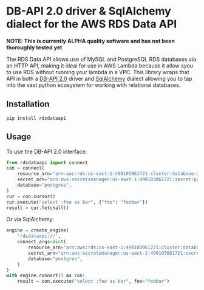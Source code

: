 # DB-API 2.0 driver & SqlAlchemy dialect for the AWS RDS Data API

**NOTE: This is currently ALPHA quality software and has not been thoroughly tested yet**

The RDS Data API allows use of MySQL and PostgreSQL RDS databases via an HTTP API, making it ideal
for use in AWS Lambda because it allow syou to use RDS without running your lambda in a VPC. This
library wraps that API in both a [DB-API 2.0](https://www.python.org/dev/peps/pep-0249/) driver and
[SqlAlchemy](https://www.sqlalchemy.org/) dialect allowing you to tap into the vast python
ecosystem for working with relational databases.


## Installation
```
pip install rdsdataapi
```


## Usage

To use the DB-API 2.0 interface:
```python
from rdsdataapi import connect
con = connect(
    resource_arn="arn:aws:rds:us-east-1:490103061721:cluster:database-2",
    secret_arn="arn:aws:secretsmanager:us-east-1:490103061721:secret:pgdb-gIucWr",
    database="postgres",
)
cur = con.cursor()
cur.execute("select :foo as bar", {"foo": "foobar"})
result = cur.fetchall()
```

Or via SqlAlchemy:
```python
engine = create_engine(
    'rdsdataapi://',
    connect_args=dict(
        resource_arn="arn:aws:rds:us-east-1:490103061721:cluster:database-2",
        secret_arn="arn:aws:secretsmanager:us-east-1:490103061721:secret:pgdb-gIucWr",
        database="postgres",
    )
)
with engine.connect() as con:
    result = con.execute("select :foo as bar", foo="foobar")
```

